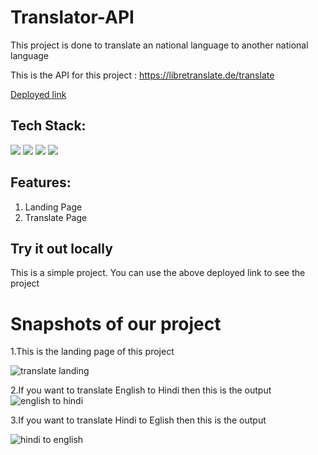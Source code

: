 # Translator-API
This project is done to translate an national language to another national language



This is the API for this project : https://libretranslate.de/translate

[Deployed link](https://superlative-hamster-93e7e6.netlify.app/)



## Tech Stack:

<p>
   <img src="https://img.icons8.com/color/64/000000/javascript.png"/>
   <img src="https://img.icons8.com/color/64/000000/html-5.png"/>
   <img src="https://img.icons8.com/color/64/000000/css3.png" />
   <img src="https://img.icons8.com/color/64/000000/json.png"/>
</p>

## Features:
1. Landing Page
2. Translate Page



## Try it out locally
This is a simple project. You can use the above deployed link to see the project

<h1>Snapshots of our project</h1>

1.This is the landing page of this project


![translate landing](https://user-images.githubusercontent.com/93926085/165447080-299c0a00-d7c4-41b8-b1fb-6d50b239a3f4.png)






2.If you want to translate English to Hindi then this is the output
![english to hindi](https://user-images.githubusercontent.com/93926085/165447095-2c32ac3b-9e28-4e3a-93f0-09fa1b3ea0da.png)





3.If you want to translate Hindi to Eglish then this is the output

![hindi to english](https://user-images.githubusercontent.com/93926085/165447101-1acc9e2e-2962-4785-acf0-a0e6a5dd7f41.png)











